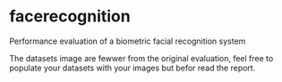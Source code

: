 # facerecognition
Performance evaluation of a biometric facial recognition system

The datasets image are fewwer from the original evaluation, feel free to populate your datasets with your images but befor read the report.
